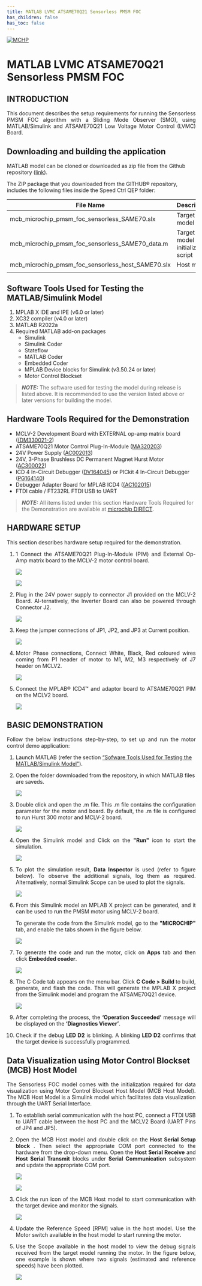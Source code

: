 ```yaml
---
title: MATLAB LVMC ATSAME70Q21 Sensorless PMSM FOC 
has_children: false
has_toc: false
---
```


[![MCHP](https://www.microchip.com/ResourcePackages/Microchip/assets/dist/images/logo.png)](https://www.microchip.com)

# MATLAB LVMC ATSAME70Q21 Sensorless PMSM FOC 

## INTRODUCTION
<p style='text-align: justify;'>
This document describes the setup requirements for running the Sensorless PMSM FOC algorithm with a Sliding Mode Observer (SMO), using MATLAB/Simulink and ATSAME70Q21 Low Voltage Motor Control (LVMC) Board.</p>


## Downloading and building the application

MATLAB model can be cloned or downloaded as zip file from the Github repository ([link](https://github.com/MicrochipTech/Sensorless_FOC_PMSM_SAME70_MCLV)).

The ZIP package that you downloaded from the GITHUB® repository, includes the following files inside the Speed Ctrl QEP folder:

|File Name                                              |   Description                          |
|-------------------------------------------------------|----------------------------------------|  
| mcb_microchip_pmsm_foc_sensorless_SAME70.slx          |   Target model                         |
| mcb_microchip_pmsm_foc_sensorless_SAME70_data.m       |   Target model initialization script   |
| mcb_microchip_pmsm_foc_sensorless_host_SAME70.slx     |   Host model                           |
|||

## Software Tools Used for Testing the MATLAB/Simulink Model
1.	MPLAB X IDE and IPE  (v6.0 or later)
2.	XC32 compiler (v4.0 or later)
3.	MATLAB R2022a
4.	Required MATLAB add-on packages
    -	Simulink
    -	Simulink Coder
    -	Stateflow
    -	MATLAB Coder
    -	Embedded Coder 
    -	MPLAB Device blocks for Simulink (v3.50.24 or later)
    - Motor Control Blockset 

> **_NOTE:_**
>The software used for testing the model during release is listed above. It is recommended to use the version listed above or later versions for building the model.

## Hardware Tools Required for the Demonstration
- MCLV-2 Development Board with EXTERNAL op-amp matrix board ([(DM330021-2](https://www.microchipdirect.com/product/DM330021-2))
- ATSAME70Q21 Motor Control Plug-In-Module ([MA320203](https://www.microchipdirect.com/product/MA320203))
- 24V Power Supply ([AC002013](https://www.microchipdirect.com/dev-tools/AC002013)) 
- 24V, 3-Phase Brushless DC Permanent Magnet Hurst Motor ([AC300022](https://www.microchip.com/en-us/development-tool/AC300022))
- ICD 4 In-Circuit Debugger ([DV164045](https://www.microchipdirect.com/product/DV164045)) or PICkit 4 In-Circuit Debugger ([PG164140](https://www.microchipdirect.com/dev-tools/PG164140))
- Debugger Adapter Board for MPLAB ICD4 ([(AC102015](https://www.microchipdirect.com/product/AC102015))
- FTDI cable / FT232RL FTDI USB to UART

> **_NOTE:_**
>All items listed under this section Hardware Tools Required for the Demonstration are available at [microchip DIRECT](https://www.microchipdirect.com/).

  
## HARDWARE SETUP
<p style='text-align: justify;'>This section describes hardware setup required for the demonstration.</p>

1. <p style='text-align: justify;'> 1	Connect the ATSAME70Q21 Plug-In-Module (PIM) and External Op-Amp matrix board to the MCLV-2 motor control board.</p>

    <p align="left" >
    <img  src="images/PIM.png"></p>
    <p align="left" >
    <img  src="images/ExtOp_amp.png"></p>


2. <p style='text-align: justify;'> Plug in the 24V power supply to connector J1 provided on the MCLV-2 Board. Al-ternatively, the Inverter Board can also be powered through Connector J2.</p>

    <p align="left" >
    <img  src="images/24V_Power_Supply.png"></p>

3. <p style='text-align: justify;'> Keep the jumper connections of JP1, JP2, and JP3 at Current position.</p>

    <p align="left" >
    <img  src="images/Jumper_Connt.png"></p>

4. <p style='text-align: justify;'> Motor Phase connections,  Connect White, Black, Red coloured wires coming from P1 header of motor to M1, M2, M3 respectively of J7 header on MCLV2.</p>

    <p align="left" >
    <img  src="images/Motor_PhaseConnect.png"></p>


5. <p style='text-align: justify;'>  Connect the MPLAB® ICD4™  and adaptor board to ATSAME70Q21 PIM on the MCLV2 board.</p>

    <p align="left" >
    <img  src="images/ICD4.png"></p>



## BASIC DEMONSTRATION
<p style='text-align: justify;'> Follow the below instructions step-by-step, to set up and run the motor control demo application:</p>

1. Launch MATLAB (refer the section [“Sofware Tools Used for Testing the MATLAB/Simulink Model"](#software-tools-used-for-testing-the-matlabsimulink-model)).</p> 
2. Open the folder dowmloaded from the repository, in which MATLAB files are saveds.

    <p align="left" >
    <img  src="images/pic1.png"></p>

3.	<p style='text-align: justify;'> Double click and open the .m file. This .m file contains the configuration parameter for the motor and board. By default, the .m file is configured to run Hurst 300 motor and MCLV-2 board. </p>

    <p align="left">
      <img  src="images/pic10.png"></p>
    </p>

4.	<p style='text-align: justify;'>Open the Simulink model and Click on the <b>"Run"</b> icon to start the simulation.

    <p align="left">
      <img  src="images/pic2.png"></p>
    </p>

5.	<p style='text-align: justify;'>To plot the simulation result, <b>Data Inspector</b> is used (refer to figure below). To observe the additional signals, log them as required. Alternatively, normal Simulink Scope can be used to plot the signals.

    <p align="left">
      <img  src="images/pic3.png"></p>
    </p>

6.	<p style='text-align: justify;'>From this Simulink model an MPLAB X project can be generated, and it can be used to run the PMSM motor using MCLV-2 board. <p style='text-align: justify;'>To generate the code from the Simulink model, go to the <b>"MICROCHIP"</b> tab, and enable the tabs shown in the figure below. 

    <p align="left">
      <img  src="images/pic4.png"></p>
    </p>

7.	<p style='text-align: justify;'>	To generate the code and run the motor, click on <b>Apps</b>  tab and then click <b> Embedded coader</b>.

    <p align="left">
      <img  src="images/pic5.png"></p>
    </p>

8.	<p style='text-align: justify;'>	The C Code tab appears on the menu bar. Click <b> C Code > Build </b> to build, generate, and flash the code. This will generate the MPLAB X project from the Simulink model and program the ATSAME70Q21 device.

    <p align="left">
      <img  src="images/pic6.png"></p>
    </p>

9.	<p style='text-align: justify;'>After completing the process, the <b>‘Operation Succeeded’</b> message will be displayed on the <b>‘Diagnostics Viewer’</b>.



10.	<p style='text-align: justify;'> Check if the debug <b>LED D2</b> is blinking. A blinking <b>LED D2</b> confirms that the target device is successfully programmed. </p>



## Data Visualization using Motor Control Blockset (MCB) Host Model

<p style='text-align: justify;'>The Sensorless FOC model comes with the initialization required for data visualization using Motor Control Blockset Host Model (MCB Host Model). The MCB Host Model is a Simulink model which facilitates data visualization through the UART Serial Interface. </p>

1.	<p style='text-align: justify;'>To establish serial communication with the host PC, connect a FTDI USB to UART cable between the host PC and the MCLV2 Board (UART Pins of JP4 and JP5).</p>

2. <p style='text-align: justify;'>Open the MCB Host model and double click on the <b> Host Serial Setup block </b>. Then select the appropriate COM port connected to the hardware from the drop-down menu. Open the <b> Host Serial Receive</b> and <b>Host Serial Transmit</b> blocks under <b>Serial Communication</b> subsystem and update the appropriate COM port.

    <p align="left">
      <img  src="images/pic7.png"></p>
    
    <p align="left">
      <img  src="images/pic8.png"></p>
    </p>


3.	<p style='text-align: justify;'>Click the run icon of the MCB Host model to start communication with the target device and monitor the signals.

    <p align="left">
      <img  src="images/pic9.png"></p>
    </p>  

4.	<p style='text-align: justify;'>	Update the Reference Speed [RPM] value in the host model.	Use the Motor switch available in the host model to start running the motor.</p>   

5.	<p style='text-align: justify;'> Use the Scope available in the host model to view the debug signals received from the target model running the motor. In the figure below, one example is shown where two signals (estimated and reference speeds) have been plotted.

    <p align="left">
      <img  src="images/pic11.png"></p>
    </p>
